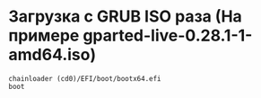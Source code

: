 # Загрузка с GRUB ISO раза (На примере gparted-live-0.28.1-1-amd64.iso)

```
chainloader (cd0)/EFI/boot/bootx64.efi
boot
```